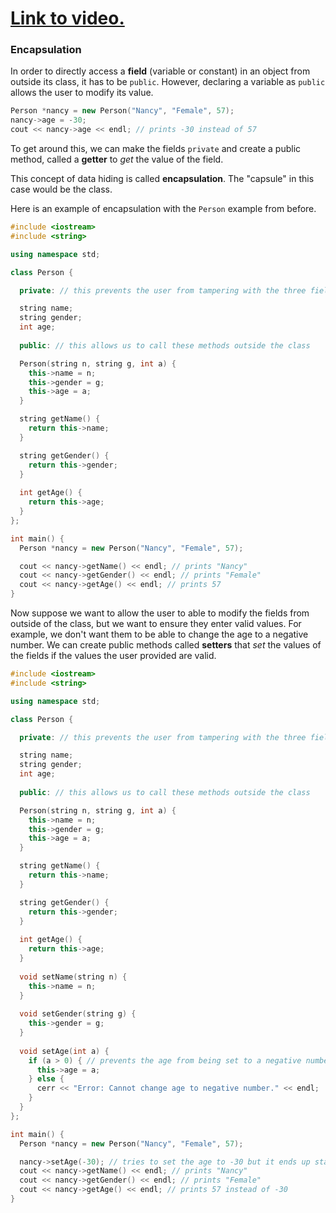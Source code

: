 # [Link to video.](https://www.youtube.com/watch?v=KN07rl16w2M&list=PLVD25niNi0Bklbh7Po--kFFLXFxxoIDUJ&index=23)

### Encapsulation

In order to directly access a **field** (variable or constant) in an object from outside its class, it has to be `public`. However, declaring a variable as `public` allows the user to modify its value. 

```cpp
Person *nancy = new Person("Nancy", "Female", 57);
nancy->age = -30;
cout << nancy->age << endl; // prints -30 instead of 57
```

To get around this, we can make the fields `private` and create a public method, called a **getter** to *get* the value of the field.

This concept of data hiding is called **encapsulation**. The "capsule" in this case would be the class.

Here is an example of encapsulation with the `Person` example from before.

```cpp
#include <iostream>
#include <string>

using namespace std;

class Person {

  private: // this prevents the user from tampering with the three fields

  string name; 
  string gender;
  int age;
  
  public: // this allows us to call these methods outside the class

  Person(string n, string g, int a) {
    this->name = n;
    this->gender = g;
    this->age = a;
  }

  string getName() {
    return this->name;
  }

  string getGender() {
    return this->gender;
  }
	
  int getAge() {
    return this->age;
  }
};

int main() {
  Person *nancy = new Person("Nancy", "Female", 57);

  cout << nancy->getName() << endl; // prints "Nancy"
  cout << nancy->getGender() << endl; // prints "Female"
  cout << nancy->getAge() << endl; // prints 57
} 
```

Now suppose we want to allow the user to able to modify the fields from outside of the class, but we want to ensure they enter valid values. For example, we don't want them to be able to change the age to a negative number. We can create public methods called **setters** that *set* the values of the fields if the values the user provided are valid.


```cpp
#include <iostream>
#include <string>

using namespace std;

class Person {

  private: // this prevents the user from tampering with the three fields

  string name; 
  string gender;
  int age;
  
  public: // this allows us to call these methods outside the class

  Person(string n, string g, int a) {
    this->name = n;
    this->gender = g;
    this->age = a;
  }

  string getName() {
    return this->name;
  }

  string getGender() {
    return this->gender;
  }
	
  int getAge() {
    return this->age;
  }
  
  void setName(string n) {
    this->name = n;
  }
	
  void setGender(string g) {
    this->gender = g;
  }
	
  void setAge(int a) {
    if (a > 0) { // prevents the age from being set to a negative number
      this->age = a;
    } else {
      cerr << "Error: Cannot change age to negative number." << endl;
    }
  }
};

int main() {
  Person *nancy = new Person("Nancy", "Female", 57);

  nancy->setAge(-30); // tries to set the age to -30 but it ends up staying at 57
  cout << nancy->getName() << endl; // prints "Nancy"
  cout << nancy->getGender() << endl; // prints "Female"
  cout << nancy->getAge() << endl; // prints 57 instead of -30
}
```
